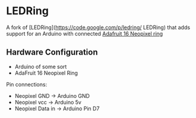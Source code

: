LEDRing
=======

A fork of [LEDRing](https://code.google.com/p/ledring/ LEDRing) that adds support for an Arduino with connected [Adafruit 16 Neopixel ring](http://www.adafruit.com/product/1463)

Hardware Configuration
----------------------

* Arduino of some sort
* AdaFruit 16 Neopixel Ring

Pin connections:
* Neopixel GND -> Arduino GND
* Neopixel vcc -> Arduino 5v
* Neopixel Data in -> Arduino Pin D7
